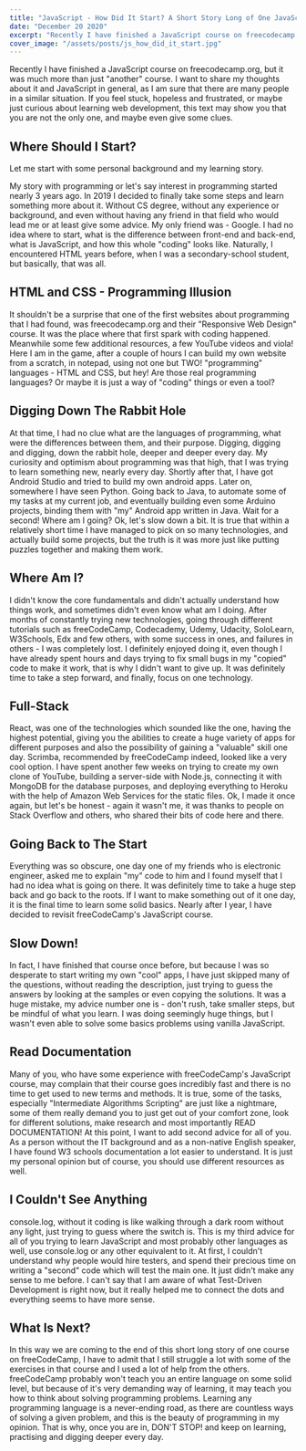 ```yaml
---
title: "JavaScript - How Did It Start? A Short Story Long of One JavaScript Course"
date: "December 20 2020"
excerpt: "Recently I have finished a JavaScript course on freecodecamp.org 2, but it was much more than just “another” course. I want to share my thoughts about it and JavaScript in general, as I am sure that there are many people in a similar situation. If you feel stuck, hopeless and frustrated, or maybe just curious about learning web development, this text may show you that you are not the only one, and maybe even give some clues."
cover_image: "/assets/posts/js_how_did_it_start.jpg"
---
```


Recently I have finished a JavaScript course on freecodecamp.org, but it was much more than just "another" course. I want to share my thoughts about it and JavaScript in general, as I am sure that there are many people in a similar situation. If you feel stuck, hopeless and frustrated, or maybe just curious about learning web development, this text may show you that you are not the only one, and maybe even give some clues.

## **Where Should I Start?**

Let me start with some personal background and my learning story.

My story with programming or let's say interest in programming started nearly 3 years ago. In 2019 I decided to finally take some steps and learn something more about it. Without CS degree, without any experience or background, and even without having any friend in that field who would lead me or at least give some advice. My only friend was - Google. I had no idea where to start, what is the difference between front-end and back-end, what is JavaScript, and how this whole "coding" looks like. Naturally, I encountered HTML years before, when I was a secondary-school student, but basically, that was all.

## **HTML and CSS - Programming Illusion**

It shouldn't be a surprise that one of the first websites about programming that I had found, was freecodecamp.org and their "Responsive Web Design" course. It was the place where that first spark with coding happened. Meanwhile some few additional resources, a few YouTube videos and viola! Here I am in the game, after a couple of hours I can build my own website from a scratch, in notepad, using not one but TWO! "programming" languages - HTML and CSS, but hey! Are those real programming languages? Or maybe it is just a way of "coding" things or even a tool?

## **Digging Down The Rabbit Hole**

At that time, I had no clue what are the languages of programming, what were the differences between them, and their purpose. Digging, digging and digging, down the rabbit hole, deeper and deeper every day. My curiosity and optimism about programming was that high, that I was trying to learn something new, nearly every day. Shortly after that, I have got Android Studio and tried to build my own android apps. Later on, somewhere I have seen Python. Going back to Java, to automate some of my tasks at my current job, and eventually building even some Arduino projects, binding them with "my" Android app written in Java. Wait for a second! Where am I going? Ok, let's slow down a bit. It is true that within a relatively short time I have managed to pick on so many technologies, and actually build some projects, but the truth is it was more just like putting puzzles together and making them work.

## **Where Am I?**

I didn't know the core fundamentals and didn't actually understand how things work, and sometimes didn't even know what am I doing. After months of constantly trying new technologies, going through different tutorials such as freeCodeCamp, Codecademy, Udemy, Udacity, SoloLearn, W3Schools, Edx and few others, with some success in ones, and failures in others - I was completely lost. I definitely enjoyed doing it, even though I have already spent hours and days trying to fix small bugs in my "copied" code to make it work, that is why I didn't want to give up. It was definitely time to take a step forward, and finally, focus on one technology.

## **Full-Stack**

React, was one of the technologies which sounded like the one, having the highest potential, giving you the abilities to create a huge variety of apps for different purposes and also the possibility of gaining a "valuable" skill one day. Scrimba, recommended by freeCodeCamp indeed, looked like a very cool option. I have spent another few weeks on trying to create my own clone of YouTube, building a server-side with Node.js, connecting it with MongoDB for the database purposes, and deploying everything to Heroku with the help of Amazon Web Services for the static files. Ok, I made it once again, but let's be honest - again it wasn't me, it was thanks to people on Stack Overflow and others, who shared their bits of code here and there.

## Going Back to The Start

Everything was so obscure, one day one of my friends who is electronic engineer, asked me to explain "my" code to him and I found myself that I had no idea what is going on there. It was definitely time to take a huge step back and go back to the roots. If I want to make something out of it one day, it is the final time to learn some solid basics. Nearly after I year, I have decided to revisit freeCodeCamp's JavaScript course.

## Slow Down!

In fact, I have finished that course once before, but because I was so desperate to start writing my own "cool" apps, I have just skipped many of the questions, without reading the description, just trying to guess the answers by looking at the samples or even copying the solutions. It was a huge mistake, my advice number one is - don't rush, take smaller steps, but be mindful of what you learn. I was doing seemingly huge things, but I wasn't even able to solve some basics problems using vanilla JavaScript.

## **Read Documentation**

Many of you, who have some experience with freeCodeCamp's JavaScript course, may complain that their course goes incredibly fast and there is no time to get used to new terms and methods. It is true, some of the tasks, especially "Intermediate Algorithms Scripting" are just like a nightmare, some of them really demand you to just get out of your comfort zone, look for different solutions, make research and most importantly READ DOCUMENTATION! At this point, I want to add second advice for all of you. As a person without the IT background and as a non-native English speaker, I have found W3 schools documentation a lot easier to understand. It is just my personal opinion but of course, you should use different resources as well.

## **I Couldn't See Anything**

console.log, without it coding is like walking through a dark room without any light, just trying to guess where the switch is. This is my third advice for all of you trying to learn JavaScript and most probably other languages as well, use console.log or any other equivalent to it. At first, I couldn't understand why people would hire testers, and spend their precious time on writing a "second" code which will test the main one. It just didn't make any sense to me before. I can't say that I am aware of what Test-Driven Development is right now, but it really helped me to connect the dots and everything seems to have more sense.

## **What Is Next?**

In this way we are coming to the end of this short long story of one course on freeCodeCamp, I have to admit that I still struggle a lot with some of the exercises in that course and I used a lot of help from the others. freeCodeCamp probably won't teach you an entire language on some solid level, but because of it's very demanding way of learning, it may teach you how to think about solving programming problems. Learning any programming language is a never-ending road, as there are countless ways of solving a given problem, and this is the beauty of programming in my opinion. That is why, once you are in, DON'T STOP! and keep on learning, practising and digging deeper every day.
